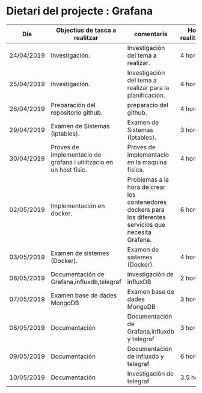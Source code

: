 # Dietari del projecte : Grafana

Dia | Objectius de tasca a realitzar | comentaris | Hores realitzades
----|--------------------------------|------------|------------------
24/04/2019 | Investigación. | Investigación del tema a realizar. | 4 hores.
25/04/2019 | Investigación. | Investigación del tema a realizar para la planificación. | 4 hores.
26/04/2019 | Preparación del repositorio github. | preparacio del github.  | 4 hores.
29/04/2019 | Examen de Sistemas (Iptables). | Examen de Sistemas (Iptables). |3 hores.
30/04/2019 | Proves de implementacio de grafana i utilitzacio en un host fisic. | Proves de implementacio en la maquina fisica. | 4 hores.
02/05/2019 | Implementación en docker. | Problemas a la hora de crear los contenedores dockers para los diferentes servicios que necesita Grafana. | 6 hores.
03/05/2019 | Examen de sistemes (Docker). | Examen de sistemes (Docker). | 4 hores.
06/05/2019 | Documentación de Grafana,influxdb,telegraf | investigación de influxDB | 2 hores.
07/05/2019 | Examen base de dades MongoDB | Examen base de dades MongoDB | 3 hores.
08/05/2019 | Documentación | Documentación de Grafana,influxdb y telegraf | 3 hores.
09/05/2019 | Documentación | Documentación de influxdb y telegraf | 6 hores.
10/05/2019 | Documentación | Investigación de telegraf | 3.5 hores.
